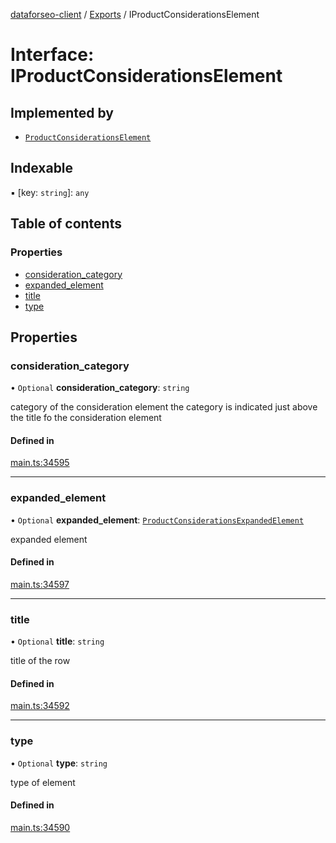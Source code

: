 [dataforseo-client](../README.md) / [Exports](../modules.md) / IProductConsiderationsElement

# Interface: IProductConsiderationsElement

## Implemented by

- [`ProductConsiderationsElement`](../classes/ProductConsiderationsElement.md)

## Indexable

▪ [key: `string`]: `any`

## Table of contents

### Properties

- [consideration\_category](IProductConsiderationsElement.md#consideration_category)
- [expanded\_element](IProductConsiderationsElement.md#expanded_element)
- [title](IProductConsiderationsElement.md#title)
- [type](IProductConsiderationsElement.md#type)

## Properties

### consideration\_category

• `Optional` **consideration\_category**: `string`

category of the consideration element
the category is indicated just above the title fo the consideration element

#### Defined in

[main.ts:34595](https://github.com/dataforseo/TypeScriptClient/blob/7ca1aa4/main.ts#L34595)

___

### expanded\_element

• `Optional` **expanded\_element**: [`ProductConsiderationsExpandedElement`](../classes/ProductConsiderationsExpandedElement.md)

expanded element

#### Defined in

[main.ts:34597](https://github.com/dataforseo/TypeScriptClient/blob/7ca1aa4/main.ts#L34597)

___

### title

• `Optional` **title**: `string`

title of the row

#### Defined in

[main.ts:34592](https://github.com/dataforseo/TypeScriptClient/blob/7ca1aa4/main.ts#L34592)

___

### type

• `Optional` **type**: `string`

type of element

#### Defined in

[main.ts:34590](https://github.com/dataforseo/TypeScriptClient/blob/7ca1aa4/main.ts#L34590)
